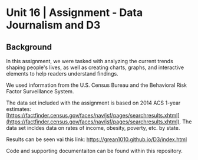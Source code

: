 # Unit 16 | Assignment - Data Journalism and D3

## Background

In this assignment, we were tasked with analyzing the current trends shaping people's lives, as well as creating charts, graphs, and interactive elements to help readers understand findings.

We used information from the U.S. Census Bureau and the Behavioral Risk Factor Surveillance System.

The data set included with the assignment is based on 2014 ACS 1-year estimates: [https://factfinder.census.gov/faces/nav/jsf/pages/searchresults.xhtml](https://factfinder.census.gov/faces/nav/jsf/pages/searchresults.xhtml). The data set incldes data on rates of income, obesity, poverty, etc. by state. 

Results can be seen vai this link:
https://grean1010.github.io/D3/index.html

Code and supporting documentaiton can be found within this repository.